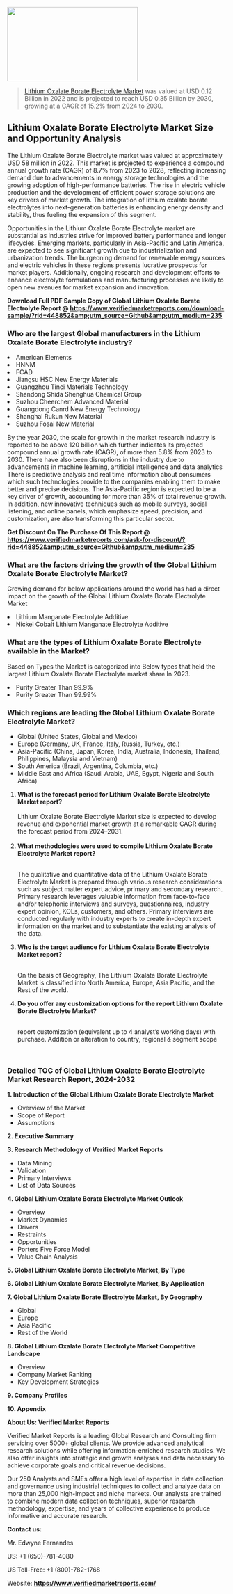 <img src="https://ffe5etoiles.com/wp-content/uploads/2024/12/MST1-300x171.png" alt="" width="300" height="171" class="alignnone size-medium wp-image-20088" /><blockquote><p><p><a href="https://www.verifiedmarketreports.com/download-sample/?rid=448852&utm_source=Github&utm_medium=235" target="_blank">Lithium Oxalate Borate Electrolyte Market</a> was valued at USD 0.12 Billion in 2022 and is projected to reach USD 0.35 Billion by 2030, growing at a CAGR of 15.2% from 2024 to 2030.</p></blockquote><p><h2>Lithium Oxalate Borate Electrolyte Market Size and Opportunity Analysis</h2> <p>The Lithium Oxalate Borate Electrolyte market was valued at approximately USD 58 million in 2022. This market is projected to experience a compound annual growth rate (CAGR) of 8.7% from 2023 to 2028, reflecting increasing demand due to advancements in energy storage technologies and the growing adoption of high-performance batteries. The rise in electric vehicle production and the development of efficient power storage solutions are key drivers of market growth. The integration of lithium oxalate borate electrolytes into next-generation batteries is enhancing energy density and stability, thus fueling the expansion of this segment.</p> <p>Opportunities in the Lithium Oxalate Borate Electrolyte market are substantial as industries strive for improved battery performance and longer lifecycles. Emerging markets, particularly in Asia-Pacific and Latin America, are expected to see significant growth due to industrialization and urbanization trends. The burgeoning demand for renewable energy sources and electric vehicles in these regions presents lucrative prospects for market players. Additionally, ongoing research and development efforts to enhance electrolyte formulations and manufacturing processes are likely to open new avenues for market expansion and innovation.</p> </p><p class=""><strong>Download Full PDF Sample Copy of Global Lithium Oxalate Borate Electrolyte Report @ <a href="https://www.verifiedmarketreports.com/download-sample/?rid=448852&amp;utm_source=Github&amp;utm_medium=235" target="_blank">https://www.verifiedmarketreports.com/download-sample/?rid=448852&amp;utm_source=Github&amp;utm_medium=235</a></strong></p><h3 id="" class="">Who are the largest Global manufacturers in the Lithium Oxalate Borate Electrolyte industry?</h3><p><li>American Elements</li><li> HNNM</li><li> FCAD</li><li> Jiangsu HSC New Energy Materials</li><li> Guangzhou Tinci Materials Technology</li><li> Shandong Shida Shenghua Chemical Group</li><li> Suzhou Cheerchem Advanced Material</li><li> Guangdong Canrd New Energy Technology</li><li> Shanghai Rukun New Material</li><li> Suzhou Fosai New Material</li></p><div class=""><div class="" dir="" data-message-author-role="" data-message-id="" data-message-model-slug=""><div class=""><div class=""><div class=""><div class="" dir="" data-message-author-role="" data-message-id="" data-message-model-slug=""><div class=""><div class=""><p>By the year 2030, the scale for growth in the market research industry is reported to be above 120 billion which further indicates its projected compound annual growth rate (CAGR), of more than 5.8% from 2023 to 2030. There have also been disruptions in the industry due to advancements in machine learning, artificial intelligence and data analytics There is predictive analysis and real time information about consumers which such technologies provide to the companies enabling them to make better and precise decisions. The Asia-Pacific region is expected to be a key driver of growth, accounting for more than 35% of total revenue growth. In addition, new innovative techniques such as mobile surveys, social listening, and online panels, which emphasize speed, precision, and customization, are also transforming this particular sector.</p><p><strong>Get Discount On The Purchase Of This Report @&nbsp; <a href="https://www.verifiedmarketreports.com/ask-for-discount/?rid=448852&amp;utm_source=Github&amp;utm_medium=235" target="_blank">https://www.verifiedmarketreports.com/ask-for-discount/?rid=448852&amp;utm_source=Github&amp;utm_medium=235</a></strong></p></div></div></div></div></div></div></div></div><h3 id="" class="">What are the factors driving the growth of the Global Lithium Oxalate Borate Electrolyte Market?</h3><p id="" class="">Growing demand for below applications around the world has had a direct impact on the growth of the Global Lithium Oxalate Borate Electrolyte Market</p><p id="" class=""><li>Lithium Manganate Electrolyte Additive</li><li> Nickel Cobalt Lithium Manganate Electrolyte Additive</li></p><h3 id="" class="">What are the types of Lithium Oxalate Borate Electrolyte available in the Market?</h3><p id="" class="">Based on Types the Market is categorized into Below types that held the largest Lithium Oxalate Borate Electrolyte market share In 2023.</p><p id="" class=""><li>Purity Greater Than 99.9%</li><li> Purity Greater Than 99.99%</li></p><h3 id="" class="">Which regions are leading the Global Lithium Oxalate Borate Electrolyte Market?</h3><ul><li>Global (United States, Global and Mexico)</li><li>Europe (Germany, UK, France, Italy, Russia, Turkey, etc.)</li><li>Asia-Pacific (China, Japan, Korea, India, Australia, Indonesia, Thailand, Philippines, Malaysia and Vietnam)</li><li>South America (Brazil, Argentina, Columbia, etc.)</li><li>Middle East and Africa (Saudi Arabia, UAE, Egypt, Nigeria and South Africa)</li></ul><p><ol><li><strong>What is the forecast period for Lithium Oxalate Borate Electrolyte Market report?<br /></strong><br /><span data-sheets-root="1" data-sheets-value="{&quot;1&quot;:2,&quot;2&quot;:&quot;XXXX size is expected to develop revenue and exponential market growth at a remarkable CAGR during the forecast period from 2024&ndash;2030.&quot;}" data-sheets-userformat="{&quot;2&quot;:12674,&quot;4&quot;:{&quot;1&quot;:2,&quot;2&quot;:16776960},&quot;10&quot;:2,&quot;11&quot;:0,&quot;15&quot;:&quot;Arial&quot;,&quot;16&quot;:12}">Lithium Oxalate Borate Electrolyte Market size is expected to develop revenue and exponential market growth at a remarkable CAGR during the forecast period from 2024&ndash;2031.</span><br /><br /></li><li><strong>What methodologies were used to compile Lithium Oxalate Borate Electrolyte Market report?<br /><br /></strong><p>The qualitative and quantitative data of the&nbsp;Lithium Oxalate Borate Electrolyte Market is prepared through various research considerations such as subject matter expert advice, primary and secondary research. Primary research leverages valuable information from face-to-face and/or telephonic interviews and surveys, questionnaires, industry expert opinion, KOLs, customers, and others. Primary interviews are conducted regularly with industry experts to create in-depth expert information on the market and to substantiate the existing analysis of the data.&nbsp;</p></li><li><strong>Who is the target audience for Lithium Oxalate Borate Electrolyte Market report?<br /><br /></strong><p>On the basis of Geography, The&nbsp;Lithium Oxalate Borate Electrolyte Market is classified into North America, Europe, Asia Pacific, and the Rest of the world.</p></li><li><strong>Do you offer any customization options for the report Lithium Oxalate Borate Electrolyte Market?<br /><br /></strong><p>report customization (equivalent up to 4 analyst&rsquo;s working days) with purchase. Addition or alteration to country, regional &amp; segment scope</p><p>&nbsp;</p></li></ol></p><h3 id="" class="">Detailed TOC of Global Lithium Oxalate Borate Electrolyte Market Research Report, 2024-2032</h3><p id="" class=""><strong>1. Introduction of the Global Lithium Oxalate Borate Electrolyte Market</strong></p><ul><li>Overview of the Market</li><li>Scope of Report</li><li>Assumptions</li></ul><p id="" class=""><strong>2. Executive Summary</strong></p><p id="" class=""><strong>3. Research Methodology of&nbsp;Verified Market Reports</strong></p><ul><li>Data Mining</li><li>Validation</li><li>Primary Interviews</li><li>List of Data Sources</li></ul><p id="" class=""><strong>4. Global Lithium Oxalate Borate Electrolyte Market Outlook</strong></p><ul><li>Overview</li><li>Market Dynamics</li><li>Drivers</li><li>Restraints</li><li>Opportunities</li><li>Porters Five Force Model</li><li>Value Chain Analysis</li></ul><p id="" class=""><strong>5. Global Lithium Oxalate Borate Electrolyte Market, By&nbsp;Type</strong></p><p id="" class=""><strong>6. Global Lithium Oxalate Borate Electrolyte Market, By Application</strong></p><p id="" class=""><strong>7. Global Lithium Oxalate Borate Electrolyte Market, By Geography</strong></p><ul><li>Global</li><li>Europe</li><li>Asia Pacific</li><li>Rest of the World</li></ul><p id="" class=""><strong>8. Global Lithium Oxalate Borate Electrolyte Market Competitive Landscape</strong></p><ul><li>Overview</li><li>Company Market Ranking</li><li>Key Development Strategies</li></ul><p id="" class=""><strong>9. Company Profiles</strong></p><p id="" class=""><strong>10. Appendix</strong></p><p id="" class=""><strong>About Us: Verified Market Reports</strong></p><p id="" class="">Verified Market Reports is a leading Global Research and Consulting firm servicing over 5000+ global clients. We provide advanced analytical research solutions while offering information-enriched research studies. We also offer insights into strategic and growth analyses and data necessary to achieve corporate goals and critical revenue decisions.</p><p id="" class="">Our 250 Analysts and SMEs offer a high level of expertise in data collection and governance using industrial techniques to collect and analyze data on more than 25,000 high-impact and niche markets. Our analysts are trained to combine modern data collection techniques, superior research methodology, expertise, and years of collective experience to produce informative and accurate research.</p><p id="" class=""><strong>Contact us:</strong></p><p id="" class="">Mr. Edwyne Fernandes</p><p id="" class="">US: +1 (650)-781-4080</p><p id="" class="">US Toll-Free: +1 (800)-782-1768</p><p id="" class="">Website: <a target="" data-test-app-aware-link=""><strong>https://www.verifiedmarketreports.com/</strong></a></p>
